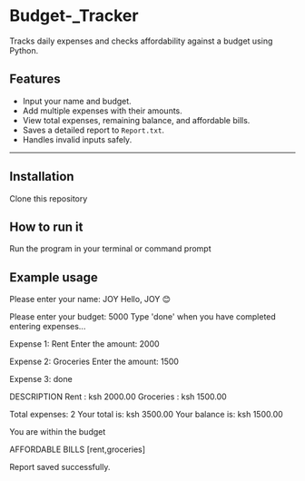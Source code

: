 # Budget-_Tracker
Tracks  daily expenses and checks affordability against a budget using Python.


## Features
- Input your name and budget.
- Add multiple expenses with their amounts.
- View total expenses, remaining balance, and affordable bills.
- Saves a detailed report to `Report.txt`.
- Handles invalid inputs safely.

---
## Installation
Clone this repository

## How to run it
Run the program in your terminal or command prompt


## Example usage

Please enter your name: JOY
Hello, JOY 😊

Please enter your budget: 5000
Type 'done' when you have completed entering expenses...

Expense 1: Rent
Enter the amount: 2000

Expense 2: Groceries
Enter the amount: 1500

Expense 3: done

DESCRIPTION
Rent : ksh 2000.00
Groceries : ksh 1500.00

Total expenses: 2
Your total is: ksh 3500.00
Your balance is: ksh 1500.00

You are within the budget

AFFORDABLE BILLS
[rent,groceries]

Report saved successfully.

